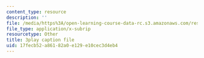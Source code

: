 ```yaml
---
content_type: resource
description: ''
file: /media/https%3A/open-learning-course-data-rc.s3.amazonaws.com/res-18-009-learn-differential-equations-up-close-with-gilbert-strang-and-cleve-moler-fall-2015/17fecb52a86182a0e129e10cec3d4eb4_cDfWtSqGiBY.srt
file_type: application/x-subrip
resourcetype: Other
title: 3play caption file
uid: 17fecb52-a861-82a0-e129-e10cec3d4eb4
---
```

